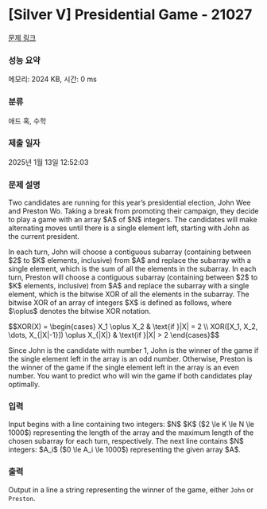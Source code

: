 # [Silver V] Presidential Game - 21027 

[문제 링크](https://www.acmicpc.net/problem/21027) 

### 성능 요약

메모리: 2024 KB, 시간: 0 ms

### 분류

애드 혹, 수학

### 제출 일자

2025년 1월 13일 12:52:03

### 문제 설명

<p>Two candidates are running for this year’s presidential election, John Wee and Preston Wo. Taking a break from promoting their campaign, they decide to play a game with an array $A$ of $N$ integers. The candidates will make alternating moves until there is a single element left, starting with John as the current president.</p>

<p>In each turn, John will choose a contiguous subarray (containing between $2$ to $K$ elements, inclusive) from $A$ and replace the subarray with a single element, which is the sum of all the elements in the subarray. In each turn, Preston will choose a contiguous subarray (containing between $2$ to $K$ elements, inclusive) from $A$ and replace the subarray with a single element, which is the bitwise XOR of all the elements in the subarray. The bitwise XOR of an array of integers $X$ is defined as follows, where $\oplus$ denotes the bitwise XOR notation.</p>

<p>$$XOR(X) = \begin{cases} X_1 \oplus X_2 & \text{if }|X| = 2 \\ XOR([X_1, X_2, \dots, X_{|X|-1}]) \oplus X_{|X|} & \text{if }|X| > 2 \end{cases}$$</p>

<p>Since John is the candidate with number 1, John is the winner of the game if the single element left in the array is an odd number. Otherwise, Preston is the winner of the game if the single element left in the array is an even number. You want to predict who will win the game if both candidates play optimally.</p>

### 입력 

 <p>Input begins with a line containing two integers: $N$ $K$ ($2 \le K \le N \le 1000$) representing the length of the array and the maximum length of the chosen subarray for each turn, respectively. The next line contains $N$ integers: $A_i$ ($0 \le A_i \le 1000$) representing the given array $A$.</p>

### 출력 

 <p>Output in a line a string representing the winner of the game, either <code>John</code> or <code>Preston</code>.</p>

